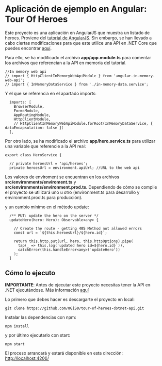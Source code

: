 # Aplicación de ejemplo en Angular: Tour Of Heroes

Este proyecto es una aplicación en AngularJS que muestra un listado de heroes. Proviene del [tutorial de AngularJS](https://angular.io/tutorial). Sin embargo, se han llevado a cabo ciertas modificaciones para que este utilice una API en .NET Core que puedes encontrar [aquí](https://github.com/0GiS0/tour-of-heroes-dotnet-api).

Para ello, se ha modificado el archivo **app/app.module.ts** para comentar los archivos que referencian a la API en memoria del tutorial.

```
//In memory web api
// import { HttpClientInMemoryWebApiModule } from 'angular-in-memory-web-api';
// import { InMemoryDataService } from './in-memory-data.service';
```
Y el que se referencia en el apartado imports:

```
  imports: [
    BrowserModule,
    FormsModule,
    AppRoutingModule,
    HttpClientModule,
    // HttpClientInMemoryWebApiModule.forRoot(InMemoryDataService, { dataEncapsulation: false })
  ],
```

Por otro lado, se ha modificado el archivo **app/hero.service.ts** para utilizar una variable que referencie a la API real:

```
export class HeroService {

  // private heroesUrl = 'api/heroes';
  private heroesUrl = environment.apiUrl; //URL to the web api
```

Los valores de enviroment se encuentran en los archivos **src/environments/enviroment.ts** y **src/environments/environment.prod.ts**. Dependiendo de cómo se compile el proyecto se utilizará uno u otro (environment.ts para desarrollo y environment.prod.ts para producción).

y un cambio mínimo en el método update:

```
  /** PUT: update the hero on the server */
  updateHero(hero: Hero): Observable<any> {

    // Create the route - getting 405 Method not allowed errors
    const url = `${this.heroesUrl}/${hero.id}`;

    return this.http.put(url, hero, this.httpOptions).pipe(
      tap(_ => this.log(`updated hero id=${hero.id}`)),
      catchError(this.handleError<any>('updateHero'))
    );
  }
```

## Cómo lo ejecuto

**IMPORTANTE**: Antes de ejecutar este proyecto necesitas tener la API en .NET ejecutándose. Más información [aquí](https://github.com/0GiS0/tour-of-heroes-dotnet-api)

Lo primero que debes hacer es descargarte el proyecto en local:

```
git clone https://github.com/0GiS0/tour-of-heroes-dotnet-api.git
```

Instalar las dependencias con npm:

```
npm install
```

y por último ejecutarlo con start:

```
npm start
```

El proceso arrancará y estará disponible en esta dirección: [http://localhost:4200/](http://localhost:4200/)